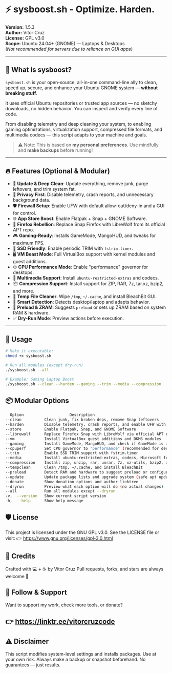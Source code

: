 # ⚡ sysboost.sh - Optimize. Harden.

**Version:** 1.5.3  
**Author:** Vitor Cruz  
**License:** GPL v3.0  
**Scope:** Ubuntu 24.04+ (GNOME) — Laptops & Desktops  
*(Not recommended for servers due to reliance on GUI apps)*

---

## 🧰 What is sysboost?

`sysboost.sh` is your open-source, all-in-one command-line ally to clean, speed up, secure, and enhance your Ubuntu GNOME system — **without breaking stuff**.

It uses official Ubuntu repositories or trusted app sources — no sketchy downloads, no hidden behavior. You can inspect and verify every line of code.

From disabling telemetry and deep cleaning your system, to enabling gaming optimizations, virtualization support, compressed file formats, and multimedia codecs — this script adapts to your machine and goals.

> ⚠️ Note: This is based on **my personal preferences**. Use mindfully and **make backups** before running!

---

## 🔥 Features (Optional & Modular)

- 🧼 **Update & Deep Clean**: Update everything, remove junk, purge leftovers, and trim system fat.
- 🔐 **Privacy First**: Disable telemetry, crash reports, and unnecessary background data.
- 🛡️ **Firewall Setup**: Enable UFW with default allow-out/deny-in and a GUI for control.
- 🌐 **App Store Boost**: Enable Flatpak + Snap + GNOME Software.
- 🦊 **Firefox Rebellion**: Replace Snap Firefox with LibreWolf from its official APT repo.
- 🎮 **Gaming-Ready**: Installs GameMode, MangoHUD, and tweaks for maximum FPS.
- 💾 **SSD Friendly**: Enable periodic TRIM with `fstrim.timer`.
- 🖥️ **VM Beast Mode**: Full VirtualBox support with kernel modules and guest additions.
- ⚙️ **CPU Performance Mode**: Enable "performance" governor for desktops.
- 🎵 **Multimedia Support**: Install `ubuntu-restricted-extras` and codecs.
- 📦 **Compression Support**: Install support for ZIP, RAR, 7z, tar.xz, bzip2, and more.
- 🧹 **Temp File Cleaner**: Wipe `/tmp`, `~/.cache`, and install BleachBit GUI.
- 🧠 **Smart Detection**: Detects desktop/laptop and adapts behavior.
- 🔁 **Preload & ZRAM**: Suggests `preload` or sets up ZRAM based on system RAM & hardware.
- ✅ **Dry-Run Mode**: Preview actions before execution.

---

## 🧪 Usage

```bash
# Make it executable:
chmod +x sysboost.sh

# Run all modules (except dry-run)
./sysboost.sh --all

# Example: Gaming Laptop Boost
./sysboost.sh --clean --harden --gaming --trim --media --compression
```

## 📦 Modular Options
```bash
  Option	                Description
--clean          Clean junk, fix broken deps, remove Snap leftovers
--harden         Disable telemetry, crash reports, and enable UFW with GUI
--store          Enable Flatpak, Snap, and GNOME Software
--librewolf      Replace Firefox Snap with LibreWolf via official APT repo
--vm             Install VirtualBox guest additions and DKMS modules
--gaming         Install GameMode, MangoHUD, and check if GameMode is active
--cpuperf        Set CPU governor to "performance" (recommended for desktops)
--trim           Enable SSD TRIM support with fstrim.timer
--media          Install ubuntu-restricted-extras, codecs, Microsoft fonts 
--compression    Install zip, unzip, rar, unrar, 7z, xz-utils, bzip2, and lzma
--tempclean      Clean /tmp, ~/.cache, and install BleachBit
--preload        Detect RAM and hardware to suggest preload or configure ZRAM
--update         Update package lists and upgrade system (safe apt update + upgrade)
--donate         Show donation options and author linktree
--dryrun         Preview what each option will do (no actual changes)
--all            Run all modules except --dryrun
-v,  --version	 Show current script version
-h,  --help	     Show help message
```

## 🛡️ License
This project is licensed under the GNU GPL v3.0.
See the LICENSE file or visit:
👉 https://www.gnu.org/licenses/gpl-3.0.html

## 👤 Credits
Crafted with 💻 + ☕ by Vitor Cruz
Pull requests, forks, and stars are always welcome 🌟

## 👋 Follow & Support
Want to support my work, check more tools, or donate?
## 👉 https://linktr.ee/vitorcruzcode

## ⚠️ Disclaimer
This script modifies system-level settings and installs packages.
Use at your own risk. Always make a backup or snapshot beforehand.
No guarantees — just results.
